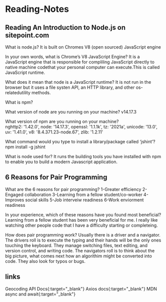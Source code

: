 # **Reading-Notes**

## Reading An Introduction to Node.js on sitepoint.com

What is node.js? It is  built on Chromes V8 (open sourced) JavaScript engine

In your own words, what is Chrome’s V8 JavaScript Engine? It is a JavaScript engine that is responsible for compliling JavaScript directly to native machine codethat your personal computer can execute.This is called JavaScript runtime.

What does it mean that node is a JavaScript runtime? It is not run in the browser but it uses a file systen API, an HTTP library, and other os-relatedutility methods.

What is npm?

What version of node are you running on your machine?  v14.17.3

What version of npm are you running on your machine?  
nghttp2: '1.42.0',
  node: '14.17.3',
  openssl: '1.1.1k',
  tz: '2021a',
  unicode: '13.0',
  uv: '1.41.0',
  v8: '8.4.371.23-node.67',
  zlib: '1.2.11'

What command would you type to install a library/package called ‘jshint’?
npm install -g jshint

What is node used for? It runs the building tools you have installed with npm to enable you to build a modern Javascript application.

## 6 Reasons for Pair Programming

What are the 6 reasons for pair programming?
1-Greater efficiency
2-Engaged collaboration
3-Learning from a fellow student/co-worker
4-Improves social skills
5-Job interveiw readiness
6-Work enviorment readiness

In your experience, which of these reasons have you found most beneficial? Learning from a fellow student has been very beneficial for me. I really like watching other people code that I have a difficulty starting or completeing.

How does pair programming work?  Usually there is a driver and a navigator. The drivers roll is to execute the typing and their hands will be the only ones touching the keyboard. They manage switching files, text editing, and version control, and writing code.
The navigators roll is to think about the big picture, what comes next how an algorithim might be converted into code.  They also look for typos or bugs.

## links

Geocoding API Docs{:target="_blank"}
Axios docs{:target="_blank"}
MDN async and await{:target="_blank"}
